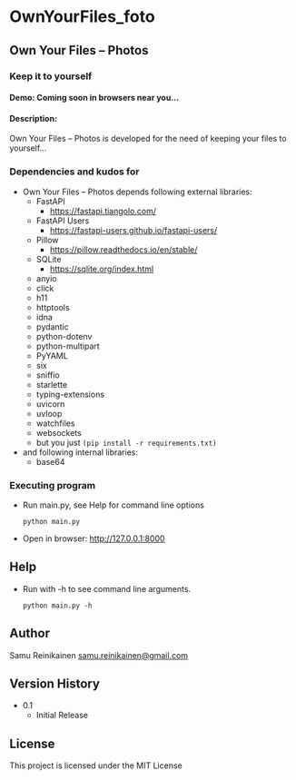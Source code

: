 # OwnYourFiles_foto
## Own Your Files – Photos
### Keep it to yourself
#### Demo: Coming soon in browsers near you...
#### Description:

Own Your Files – Photos is developed for the need of keeping your files to yourself...

### Dependencies and kudos for

* Own Your Files – Photos depends following external libraries:
    * FastAPI
        - https://fastapi.tiangolo.com/
    * FastAPI Users
        - https://fastapi-users.github.io/fastapi-users/
    * Pillow
        - https://pillow.readthedocs.io/en/stable/
    * SQLite
        - https://sqlite.org/index.html
    * anyio
    * click
    * h11
    * httptools
    * idna
    * pydantic
    * python-dotenv
    * python-multipart
    * PyYAML
    * six
    * sniffio
    * starlette
    * typing-extensions
    * uvicorn
    * uvloop
    * watchfiles
    * websockets
    - but you just ```(pip install -r requirements.txt)```
* and following internal libraries:
    * base64

### Executing program

* Run main.py, see Help for command line options
    ```
    python main.py
    ```
* Open in browser: http://127.0.0.1:8000

## Help

* Run with -h to see command line arguments.
    ```
    python main.py -h
    ```


## Author

Samu Reinikainen
samu.reinikainen@gmail.com

## Version History

* 0.1
    * Initial Release

## License

This project is licensed under the MIT License